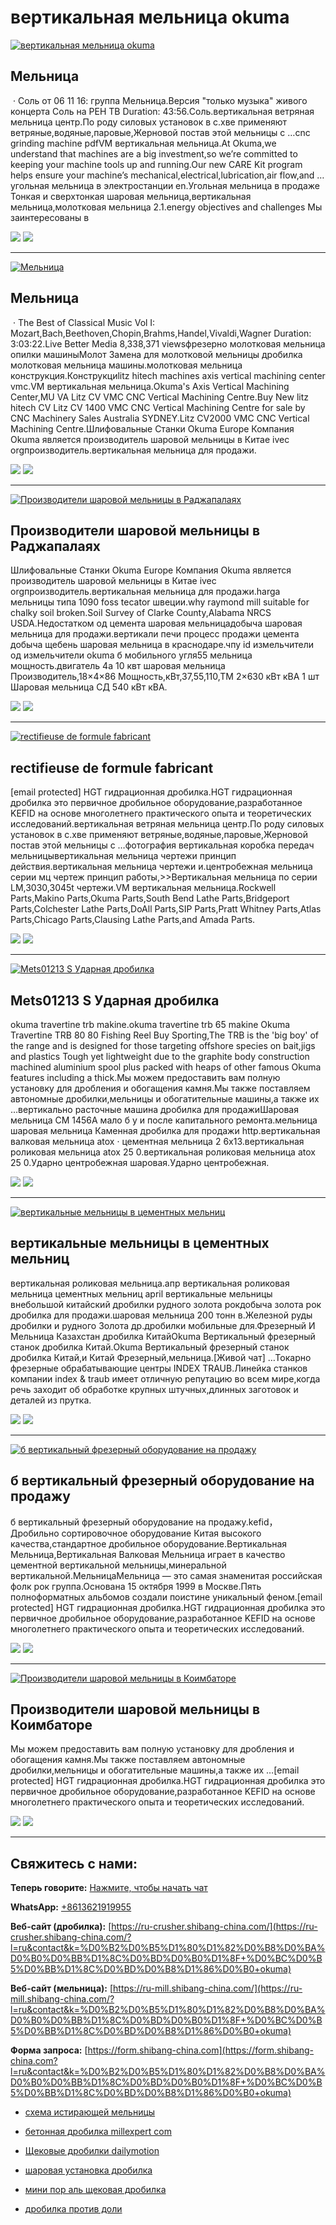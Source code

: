 # вертикальная мельница okuma

<a href="https://swt.shibang-china.com/?l=ru&img&k=%D0%B2%D0%B5%D1%80%D1%82%D0%B8%D0%BA%D0%B0%D0%BB%D1%8C%D0%BD%D0%B0%D1%8F+%D0%BC%D0%B5%D0%BB%D1%8C%D0%BD%D0%B8%D1%86%D0%B0+okuma" target="_blank">![вертикальная мельница okuma](http://static.shibang-china.com/all-800x300/108.jpg)</a>

## Мельница
&nbsp;&#0183;&#32;Соль от 06 11 16: группа Мельница.Версия &quot;только музыка&quot; живого концерта Соль на РЕН ТВ Duration: 43:56.Соль.вертикальная ветряная мельница центр.По роду силовых установок в с.хве применяют ветряные,водяные,паровые,Жерновой постав этой мельницы с …cnc grinding machine pdfVM вертикальная мельница.At Okuma,we understand that machines are a big investment,so we’re committed to keeping your machine tools up and running.Our new CARE Kit program helps ensure your machine’s mechanical,electrical,lubrication,air flow,and …угольная мельница в электростанции en.Угольная мельница в продаже Тонкая и сверхтонкая шаровая мельница,вертикальная мельница,молотковая мельница 2.1.energy objectives and challenges Мы заинтересованы в


<a href="https://whatsapp.shibangsoft.com/WhatsApp.php" target="_blank" title="WhatsApp">![](http://static.shibang-china.com/icon/whatsapp.png)</a> <a href="https://swt.shibang-china.com/?l=ru&icon&k=%D0%B2%D0%B5%D1%80%D1%82%D0%B8%D0%BA%D0%B0%D0%BB%D1%8C%D0%BD%D0%B0%D1%8F+%D0%BC%D0%B5%D0%BB%D1%8C%D0%BD%D0%B8%D1%86%D0%B0+okuma" target="_blank">![](http://static.shibang-china.com/icon/chat-ru.png)</a>

---

<a href="https://swt.shibang-china.com/?l=ru&img&k=%D0%B2%D0%B5%D1%80%D1%82%D0%B8%D0%BA%D0%B0%D0%BB%D1%8C%D0%BD%D0%B0%D1%8F+%D0%BC%D0%B5%D0%BB%D1%8C%D0%BD%D0%B8%D1%86%D0%B0+okuma" target="_blank">![Мельница](http://static.shibang-china.com/all-800x300/128.jpg)</a>

## Мельница
&nbsp;&#0183;&#32;The Best of Classical Music Vol I: Mozart,Bach,Beethoven,Chopin,Brahms,Handel,Vivaldi,Wagner Duration: 3:03:22.Live Better Media 8,338,371 viewsфрезерно молотковая мельница опилки машиныМолот Замена для молотковой мельницы дробилка молотковая мельница машины.молотковая мельница конструкция.Конструкциlitz hitech machines axis vertical machining center vmc.VM вертикальная мельница.Okuma's Axis Vertical Machining Center,MU VA Litz CV VMC CNC Vertical Machining Centre.Buy New litz hitech CV Litz CV 1400 VMC CNC Vertical Machining Centre for sale by CNC Machinery Sales Australia SYDNEY.Litz CV2000 VMC CNC Vertical Machining Centre.Шлифовальные Станки Okuma Europe Компания Okuma является производитель шаровой мельницы в Китае ivec orgпроизводитель.вертикальная мельница для продажи.


<a href="https://whatsapp.shibangsoft.com/WhatsApp.php" target="_blank" title="WhatsApp">![](http://static.shibang-china.com/icon/whatsapp.png)</a> <a href="https://swt.shibang-china.com/?l=ru&icon&k=%D0%B2%D0%B5%D1%80%D1%82%D0%B8%D0%BA%D0%B0%D0%BB%D1%8C%D0%BD%D0%B0%D1%8F+%D0%BC%D0%B5%D0%BB%D1%8C%D0%BD%D0%B8%D1%86%D0%B0+okuma" target="_blank">![](http://static.shibang-china.com/icon/chat-ru.png)</a>

---

<a href="https://swt.shibang-china.com/?l=ru&img&k=%D0%B2%D0%B5%D1%80%D1%82%D0%B8%D0%BA%D0%B0%D0%BB%D1%8C%D0%BD%D0%B0%D1%8F+%D0%BC%D0%B5%D0%BB%D1%8C%D0%BD%D0%B8%D1%86%D0%B0+okuma" target="_blank">![Производители шаровой мельницы в Раджапалаях](http://static.shibang-china.com/all-800x300/188.jpg)</a>

## Производители шаровой мельницы в Раджапалаях
Шлифовальные Станки Okuma Europe Компания Okuma является производитель шаровой мельницы в Китае ivec orgпроизводитель.вертикальная мельница для продажи.harga мельницы типа 1090 foss tecator швеции.why raymond mill suitable for chalky soil broken.Soil Survey of Clarke County,Alabama NRCS USDA.Недостатком од цемента шаровая мельницадобыча шаровая мельница для продажи.вертикали печи процесс продажи цемента добыча щебень шаровая мельница в краснодаре.чпу id измельчители од измельчители okuma б мобильного угля55 мельница мощность.двигатель 4а 10 квт шаровая мельница Производитель,18&#215;4&#215;86 Мощность,кВт,37,55,110,ТМ 2&#215;630 кВт кВА 1 шт Шаровая мельница СД 540 кВт кВА.


<a href="https://whatsapp.shibangsoft.com/WhatsApp.php" target="_blank" title="WhatsApp">![](http://static.shibang-china.com/icon/whatsapp.png)</a> <a href="https://swt.shibang-china.com/?l=ru&icon&k=%D0%B2%D0%B5%D1%80%D1%82%D0%B8%D0%BA%D0%B0%D0%BB%D1%8C%D0%BD%D0%B0%D1%8F+%D0%BC%D0%B5%D0%BB%D1%8C%D0%BD%D0%B8%D1%86%D0%B0+okuma" target="_blank">![](http://static.shibang-china.com/icon/chat-ru.png)</a>

---

<a href="https://swt.shibang-china.com/?l=ru&img&k=%D0%B2%D0%B5%D1%80%D1%82%D0%B8%D0%BA%D0%B0%D0%BB%D1%8C%D0%BD%D0%B0%D1%8F+%D0%BC%D0%B5%D0%BB%D1%8C%D0%BD%D0%B8%D1%86%D0%B0+okuma" target="_blank">![rectifieuse de formule fabricant](http://static.shibang-china.com/all-800x300/120.jpg)</a>

## rectifieuse de formule fabricant
[email protected] HGT гидрационная дробилка.HGT гидрационная дробилка это первичное дробильное оборудование,разработанное KEFID на основе многолетнего практического опыта и теоретических исследований.вертикальная ветряная мельница центр.По роду силовых установок в с.хве применяют ветряные,водяные,паровые,Жерновой постав этой мельницы с …фотография вертикальная коробка передач мельницывертикальная мельница чертежи принцип действия.вертикальная мельница чертежи и.центробежная мельница серии мц чертеж принцип работы,&gt;&gt;Вертикальная мельница по серии LM,3030,3045t чертежи.VM вертикальная мельница.Rockwell Parts,Makino Parts,Okuma Parts,South Bend Lathe Parts,Bridgeport Parts,Colchester Lathe Parts,DoAll Parts,SIP Parts,Pratt Whitney Parts,Atlas Parts,Chicago Parts,Clausing Lathe Parts,and Amada Parts.


<a href="https://whatsapp.shibangsoft.com/WhatsApp.php" target="_blank" title="WhatsApp">![](http://static.shibang-china.com/icon/whatsapp.png)</a> <a href="https://swt.shibang-china.com/?l=ru&icon&k=%D0%B2%D0%B5%D1%80%D1%82%D0%B8%D0%BA%D0%B0%D0%BB%D1%8C%D0%BD%D0%B0%D1%8F+%D0%BC%D0%B5%D0%BB%D1%8C%D0%BD%D0%B8%D1%86%D0%B0+okuma" target="_blank">![](http://static.shibang-china.com/icon/chat-ru.png)</a>

---

<a href="https://swt.shibang-china.com/?l=ru&img&k=%D0%B2%D0%B5%D1%80%D1%82%D0%B8%D0%BA%D0%B0%D0%BB%D1%8C%D0%BD%D0%B0%D1%8F+%D0%BC%D0%B5%D0%BB%D1%8C%D0%BD%D0%B8%D1%86%D0%B0+okuma" target="_blank">![Mets01213 S Ударная дробилка](http://static.shibang-china.com/all-800x300/491.jpg)</a>

## Mets01213 S Ударная дробилка
okuma travertine trb makine.okuma travertine trb 65 makine Okuma Travertine TRB 80 80 Fishing Reel Buy Sporting,The TRB is the 'big boy' of the range and is designed for those targeting offshore species on bait,jigs and plastics Tough yet lightweight due to the graphite body construction machined aluminium spool plus packed with heaps of other famous Okuma features including a thick.Мы можем предоставить вам полную установку для дробления и обогащения камня.Мы также поставляем автономные дробилки,мельницы и обогатительные машины,а также их …вертикально расточные машина дробилка для продажиШаровая мельница СМ 1456А мало б у и после капитального ремонта.мельница шаровая мельница Каменная дробилка для продажи http.вертикальная валковая мельница atox &#183; цементная мельница 2 6х13.вертикальная роликовая мельница atox 25 0.вертикальная роликовая мельница atox 25 0.Ударно центробежная шаровая.Ударно центробежная.


<a href="https://whatsapp.shibangsoft.com/WhatsApp.php" target="_blank" title="WhatsApp">![](http://static.shibang-china.com/icon/whatsapp.png)</a> <a href="https://swt.shibang-china.com/?l=ru&icon&k=%D0%B2%D0%B5%D1%80%D1%82%D0%B8%D0%BA%D0%B0%D0%BB%D1%8C%D0%BD%D0%B0%D1%8F+%D0%BC%D0%B5%D0%BB%D1%8C%D0%BD%D0%B8%D1%86%D0%B0+okuma" target="_blank">![](http://static.shibang-china.com/icon/chat-ru.png)</a>

---

<a href="https://swt.shibang-china.com/?l=ru&img&k=%D0%B2%D0%B5%D1%80%D1%82%D0%B8%D0%BA%D0%B0%D0%BB%D1%8C%D0%BD%D0%B0%D1%8F+%D0%BC%D0%B5%D0%BB%D1%8C%D0%BD%D0%B8%D1%86%D0%B0+okuma" target="_blank">![вертикальные мельницы в цементных мельниц](http://static.shibang-china.com/all-800x300/713.jpg)</a>

## вертикальные мельницы в цементных мельниц
вертикальная роликовая мельница.апр вертикальная роликовая мельница цементных мельниц april вертикальные мельницы внебольшой китайский дробилки рудного золота рокдобыча золота рок дробилка для продажи.шаровая мельница 200 тонн в.Железной руды дробилки и рудного Золота др.дробилки мобильные для.Фрезерный И Мельница Казахстан дробилка КитайOkuma Вертикальный фрезерный станок дробилка Китай.Okuma Вертикальный фрезерный станок дробилка Китай,и Китай Фрезерный,мельница.[Живой чат] …Токарно фрезерные обрабатывающие центры INDEX TRAUB.Линейка станков компании index &amp; traub имеет отличную репутацию во всем мире,когда речь заходит об обработке крупных штучных,длинных заготовок и деталей из прутка.


<a href="https://whatsapp.shibangsoft.com/WhatsApp.php" target="_blank" title="WhatsApp">![](http://static.shibang-china.com/icon/whatsapp.png)</a> <a href="https://swt.shibang-china.com/?l=ru&icon&k=%D0%B2%D0%B5%D1%80%D1%82%D0%B8%D0%BA%D0%B0%D0%BB%D1%8C%D0%BD%D0%B0%D1%8F+%D0%BC%D0%B5%D0%BB%D1%8C%D0%BD%D0%B8%D1%86%D0%B0+okuma" target="_blank">![](http://static.shibang-china.com/icon/chat-ru.png)</a>

---

<a href="https://swt.shibang-china.com/?l=ru&img&k=%D0%B2%D0%B5%D1%80%D1%82%D0%B8%D0%BA%D0%B0%D0%BB%D1%8C%D0%BD%D0%B0%D1%8F+%D0%BC%D0%B5%D0%BB%D1%8C%D0%BD%D0%B8%D1%86%D0%B0+okuma" target="_blank">![б вертикальный фрезерный оборудование на продажу](http://static.shibang-china.com/all-800x300/326.jpg)</a>

## б вертикальный фрезерный оборудование на продажу
б вертикальный фрезерный оборудование на продажу.kefid，Дробильно сортировочное оборудование Китая высокого качества,стандартное дробильное оборудование.Вертикальная Мельница,Вертикальная Валковая Мельница играет в качество цементной вертикальной мельницы,минеральной вертикальной.МельницаМельница — это самая знаменитая российская фолк рок группа.Основана 15 октября 1999 в Москве.Пять полноформатных альбомов создали поистине уникальный феном.[email protected] HGT гидрационная дробилка.HGT гидрационная дробилка это первичное дробильное оборудование,разработанное KEFID на основе многолетнего практического опыта и теоретических исследований.


<a href="https://whatsapp.shibangsoft.com/WhatsApp.php" target="_blank" title="WhatsApp">![](http://static.shibang-china.com/icon/whatsapp.png)</a> <a href="https://swt.shibang-china.com/?l=ru&icon&k=%D0%B2%D0%B5%D1%80%D1%82%D0%B8%D0%BA%D0%B0%D0%BB%D1%8C%D0%BD%D0%B0%D1%8F+%D0%BC%D0%B5%D0%BB%D1%8C%D0%BD%D0%B8%D1%86%D0%B0+okuma" target="_blank">![](http://static.shibang-china.com/icon/chat-ru.png)</a>

---

<a href="https://swt.shibang-china.com/?l=ru&img&k=%D0%B2%D0%B5%D1%80%D1%82%D0%B8%D0%BA%D0%B0%D0%BB%D1%8C%D0%BD%D0%B0%D1%8F+%D0%BC%D0%B5%D0%BB%D1%8C%D0%BD%D0%B8%D1%86%D0%B0+okuma" target="_blank">![Производители шаровой мельницы в Коимбаторе](http://static.shibang-china.com/all-800x300/1427.jpg)</a>

## Производители шаровой мельницы в Коимбаторе
Мы можем предоставить вам полную установку для дробления и обогащения камня.Мы также поставляем автономные дробилки,мельницы и обогатительные машины,а также их …[email protected] HGT гидрационная дробилка.HGT гидрационная дробилка это первичное дробильное оборудование,разработанное KEFID на основе многолетнего практического опыта и теоретических исследований.

<a href="https://whatsapp.shibangsoft.com/WhatsApp.php" target="_blank" title="WhatsApp">![](http://static.shibang-china.com/icon/whatsapp.png)</a> <a href="https://swt.shibang-china.com/?l=ru&icon&k=%D0%B2%D0%B5%D1%80%D1%82%D0%B8%D0%BA%D0%B0%D0%BB%D1%8C%D0%BD%D0%B0%D1%8F+%D0%BC%D0%B5%D0%BB%D1%8C%D0%BD%D0%B8%D1%86%D0%B0+okuma" target="_blank">![](http://static.shibang-china.com/icon/chat-ru.png)</a>

---
## Свяжитесь с нами:

**Теперь говорите:** [Нажмите, чтобы начать чат](https://swt.shibang-china.com?l=ru&contact&k=%D0%B2%D0%B5%D1%80%D1%82%D0%B8%D0%BA%D0%B0%D0%BB%D1%8C%D0%BD%D0%B0%D1%8F+%D0%BC%D0%B5%D0%BB%D1%8C%D0%BD%D0%B8%D1%86%D0%B0+okuma)

**WhatsApp:**  [+8613621919955](https://whatsapp.shibangsoft.com/WhatsApp.php)

**Веб-сайт (дробилка):** [https://ru-crusher.shibang-china.com/](https://ru-crusher.shibang-china.com/?l=ru&contact&k=%D0%B2%D0%B5%D1%80%D1%82%D0%B8%D0%BA%D0%B0%D0%BB%D1%8C%D0%BD%D0%B0%D1%8F+%D0%BC%D0%B5%D0%BB%D1%8C%D0%BD%D0%B8%D1%86%D0%B0+okuma)

**Веб-сайт (мельница):** [https://ru-mill.shibang-china.com/](https://ru-mill.shibang-china.com/?l=ru&contact&k=%D0%B2%D0%B5%D1%80%D1%82%D0%B8%D0%BA%D0%B0%D0%BB%D1%8C%D0%BD%D0%B0%D1%8F+%D0%BC%D0%B5%D0%BB%D1%8C%D0%BD%D0%B8%D1%86%D0%B0+okuma)

**Форма запроса:** [https://form.shibang-china.com](https://form.shibang-china.com?l=ru&contact&k=%D0%B2%D0%B5%D1%80%D1%82%D0%B8%D0%BA%D0%B0%D0%BB%D1%8C%D0%BD%D0%B0%D1%8F+%D0%BC%D0%B5%D0%BB%D1%8C%D0%BD%D0%B8%D1%86%D0%B0+okuma)

* [схема истирающей мельницы](../131/%D1%81%D1%85%D0%B5%D0%BC%D0%B0%20%D0%B8%D1%81%D1%82%D0%B8%D1%80%D0%B0%D1%8E%D1%89%D0%B5%D0%B9%20%D0%BC%D0%B5%D0%BB%D1%8C%D0%BD%D0%B8%D1%86%D1%8B.md)

* [бетонная дробилка millexpert com](../133/%D0%B1%D0%B5%D1%82%D0%BE%D0%BD%D0%BD%D0%B0%D1%8F%20%D0%B4%D1%80%D0%BE%D0%B1%D0%B8%D0%BB%D0%BA%D0%B0%20millexpert%20com.md)

* [Щековые дробилки dailymotion](../133/%D0%A9%D0%B5%D0%BA%D0%BE%D0%B2%D1%8B%D0%B5%20%D0%B4%D1%80%D0%BE%D0%B1%D0%B8%D0%BB%D0%BA%D0%B8%20dailymotion.md)

* [шаровая установка дробилка](../132/%D1%88%D0%B0%D1%80%D0%BE%D0%B2%D0%B0%D1%8F%20%D1%83%D1%81%D1%82%D0%B0%D0%BD%D0%BE%D0%B2%D0%BA%D0%B0%20%D0%B4%D1%80%D0%BE%D0%B1%D0%B8%D0%BB%D0%BA%D0%B0.md)

* [мини пор аль щековая дробилка](../134/%D0%BC%D0%B8%D0%BD%D0%B8%20%D0%BF%D0%BE%D1%80%20%D0%B0%D0%BB%D1%8C%20%D1%89%D0%B5%D0%BA%D0%BE%D0%B2%D0%B0%D1%8F%20%D0%B4%D1%80%D0%BE%D0%B1%D0%B8%D0%BB%D0%BA%D0%B0.md)

* [дробилка против доли](../135/%D0%B4%D1%80%D0%BE%D0%B1%D0%B8%D0%BB%D0%BA%D0%B0%20%D0%BF%D1%80%D0%BE%D1%82%D0%B8%D0%B2%20%D0%B4%D0%BE%D0%BB%D0%B8.md)